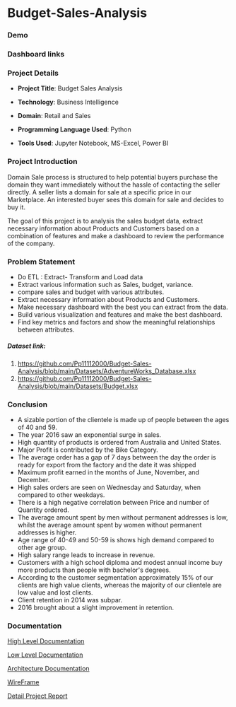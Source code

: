 # Budget-Sales-Analysis

### Demo

### Dashboard links



### Project Details

- __Project Title__: Budget Sales Analysis

- __Technology__: Business Intelligence

- __Domain__: Retail and Sales

- __Programming Language Used__: Python

- __Tools Used__: Jupyter Notebook, MS-Excel, Power BI

### Project Introduction

Domain Sale process is structured to help potential buyers purchase the domain they want immediately without the hassle of contacting the seller directly. A seller lists a domain for sale at a specific price in our Marketplace. An interested buyer sees this domain for sale and decides to buy it. 

The goal of this project is to analysis the sales budget data, extract necessary information about Products and Customers based on a combination of features and make a dashboard to review the performance of the company.

### Problem Statement

- Do ETL : Extract- Transform and Load data 
- Extract various information such as Sales, budget, variance.
- compare sales and budget with various attributes.
- Extract necessary information about Products and Customers.
- Make necessary dashboard with the best you can extract from the data.
- Build various visualization and features and make the best dashboard.
- Find key metrics and factors and show the meaningful relationships between attributes.

##### Dataset link:

1) https://github.com/Pp11112000/Budget-Sales-Analysis/blob/main/Datasets/AdventureWorks_Database.xlsx
2) https://github.com/Pp11112000/Budget-Sales-Analysis/blob/main/Datasets/Budget.xlsx

### Conclusion 

- A sizable portion of the clientele is made up of people between the ages of 40 and 59.
- The year 2016 saw an exponential surge in sales.
- High quantity of products is ordered from Australia and United States.
- Major Profit is contributed by the Bike Category.
- The average order has a gap of 7 days between the day the order is ready for export from the factory and the date it was shipped
- Maximum profit earned in the months of June, November, and December.
- High sales orders are seen on Wednesday and Saturday, when compared to other weekdays.
- There is a high negative correlation between Price and number of Quantity ordered.
- The average amount spent by men without permanent addresses is low, whilst the average amount spent by women without permanent addresses is higher.
- Age range of 40-49 and 50-59 is shows high demand compared to other age group.
- High salary range leads to increase in revenue.
- Customers with a high school diploma and modest annual income buy more products than people with bachelor's degrees.
- According to the customer segmentation approximately 15% of our clients are high value clients, whereas the majority of our clientele are low value and lost clients.
- Client retention in 2014 was subpar.
- 2016 brought about a slight improvement in retention.

### Documentation

[High Level Documentation](https://github.com/Pp11112000/Budget-Sales-Analysis/blob/main/Documentation/HLD%20(High%20Level%20Design).pdf)

[Low Level Documentation]()

[Architecture Documentation]()

[WireFrame]()

[Detail Project Report]()
